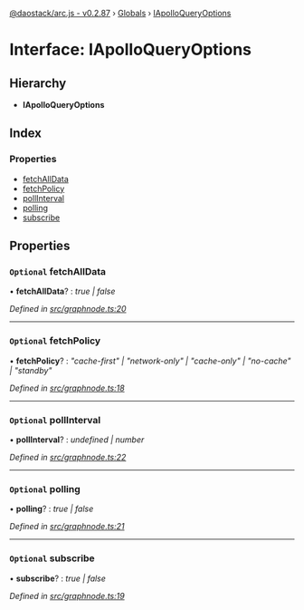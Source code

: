 [@daostack/arc.js - v0.2.87](../README.md) › [Globals](../globals.md) › [IApolloQueryOptions](iapolloqueryoptions.md)

# Interface: IApolloQueryOptions

## Hierarchy

* **IApolloQueryOptions**

## Index

### Properties

* [fetchAllData](iapolloqueryoptions.md#optional-fetchalldata)
* [fetchPolicy](iapolloqueryoptions.md#optional-fetchpolicy)
* [pollInterval](iapolloqueryoptions.md#optional-pollinterval)
* [polling](iapolloqueryoptions.md#optional-polling)
* [subscribe](iapolloqueryoptions.md#optional-subscribe)

## Properties

### `Optional` fetchAllData

• **fetchAllData**? : *true | false*

*Defined in [src/graphnode.ts:20](https://github.com/daostack/alchemy-monorepo/blob/6a18bc5/packages/arc.js/src/graphnode.ts#L20)*

___

### `Optional` fetchPolicy

• **fetchPolicy**? : *"cache-first" | "network-only" | "cache-only" | "no-cache" | "standby"*

*Defined in [src/graphnode.ts:18](https://github.com/daostack/alchemy-monorepo/blob/6a18bc5/packages/arc.js/src/graphnode.ts#L18)*

___

### `Optional` pollInterval

• **pollInterval**? : *undefined | number*

*Defined in [src/graphnode.ts:22](https://github.com/daostack/alchemy-monorepo/blob/6a18bc5/packages/arc.js/src/graphnode.ts#L22)*

___

### `Optional` polling

• **polling**? : *true | false*

*Defined in [src/graphnode.ts:21](https://github.com/daostack/alchemy-monorepo/blob/6a18bc5/packages/arc.js/src/graphnode.ts#L21)*

___

### `Optional` subscribe

• **subscribe**? : *true | false*

*Defined in [src/graphnode.ts:19](https://github.com/daostack/alchemy-monorepo/blob/6a18bc5/packages/arc.js/src/graphnode.ts#L19)*
